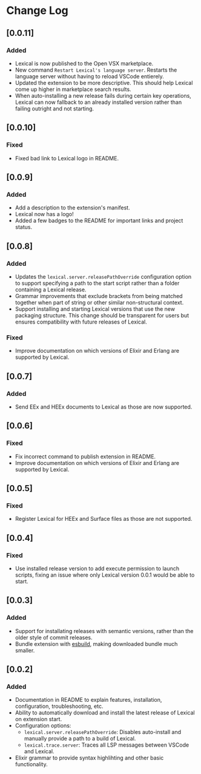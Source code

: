 # Change Log

## [0.0.11]

### Added

- Lexical is now published to the Open VSX marketplace.
- New command `Restart Lexical's language server`. Restarts the language server
  without having to reload VSCode entierely.
- Updated the extension to be more descriptive. This should help Lexical come up
  higher in marketplace search results.
- When auto-installing a new release fails during certain key operations,
  Lexical can now fallback to an already installed version rather than failing
  outright and not starting.

## [0.0.10]

### Fixed

- Fixed bad link to Lexical logo in README.

## [0.0.9]

### Added

- Add a description to the extension's manifest.
- Lexical now has a logo!
- Added a few badges to the README for important links and project status.

## [0.0.8]

### Added

- Updates the `lexical.server.releasePathOverride` configuration option to
  support specifying a path to the start script rather than a folder containing
  a Lexical release.
- Grammar improvements that exclude brackets from being matched together when
  part of string or other similar non-structural context.
- Support installing and starting Lexical versions that use the new packaging
  structure. This change should be transparent for users but ensures
  compatibility with future releases of Lexical.

### Fixed

- Improve documentation on which versions of Elixir and Erlang are supported by
  Lexical.

## [0.0.7]

### Added

- Send EEx and HEEx documents to Lexical as those are now supported.

## [0.0.6]

### Fixed

- Fix incorrect command to publish extension in README.
- Improve documentation on which versions of Elixir and Erlang are supported by
  Lexical.

## [0.0.5]

### Fixed

- Register Lexical for HEEx and Surface files as those are not supported.

## [0.0.4]

### Fixed

- Use installed release version to add execute permission to launch scripts,
  fixing an issue where only Lexical version 0.0.1 would be able to start.

## [0.0.3]

### Added

- Support for installating releases with semantic versions, rather than the
  older style of commit releases.
- Bundle extension with [esbuild](https://esbuild.github.io/), making downloaded
  bundle much smaller.

## [0.0.2]

### Added

- Documentation in README to explain features, installation, configuration,
  troubleshooting, etc.
- Ability to automatically download and install the latest release of Lexical on
  extension start.
- Configuration options:
  - `lexical.server.releasePathOverride`: Disables auto-install and manually
    provide a path to a build of Lexical.
  - `lexical.trace.server`: Traces all LSP messages between VSCode and Lexical.
- Elixir grammar to provide syntax highlihting and other basic functionality.
